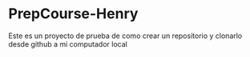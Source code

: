 # PrepCourse-Henry
Este es un proyecto de prueba de como crear un repositorio y clonarlo desde github a mi computador local
